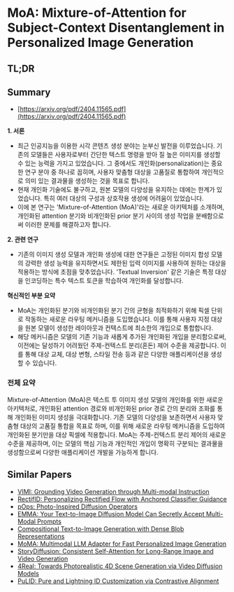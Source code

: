 # MoA: Mixture-of-Attention for Subject-Context Disentanglement in Personalized Image Generation
## TL;DR
## Summary
- [https://arxiv.org/pdf/2404.11565.pdf](https://arxiv.org/pdf/2404.11565.pdf)

**1. 서론**
- 최근 인공지능을 이용한 시각 콘텐츠 생성 분야는 눈부신 발전을 이루었습니다. 기존의 모델들은 사용자로부터 간단한 텍스트 명령을 받아 질 높은 이미지를 생성할 수 있는 능력을 가지고 있었습니다. 그 중에서도 개인화(personalization)는 중요한 연구 분야 중 하나로 꼽히며, 사용자 맞춤형 대상을 고품질로 통합하여 개인적으로 의미 있는 결과물을 생성하는 것을 목표로 합니다.
- 현재 개인화 기술에도 불구하고, 원본 모델의 다양성을 유지하는 데에는 한계가 있었습니다. 특히 여러 대상의 구성과 상호작용 생성에 어려움이 있었습니다.
- 이에 본 연구는 'Mixture-of-Attention (MoA)'라는 새로운 아키텍처를 소개하며, 개인화된 attention 분기와 비개인화된 prior 분기 사이의 생성 작업을 분배함으로써 이러한 문제를 해결하고자 합니다.

**2. 관련 연구**
- 기존의 이미지 생성 모델과 개인화 생성에 대한 연구들은 고정된 이미지 합성 모델의 강력한 생성 능력을 유지하면서도 제한된 입력 이미지를 사용하여 원하는 대상을 적용하는 방식에 초점을 맞추었습니다. 'Textual Inversion' 같은 기술은 특정 대상을 인코딩하는 특수 텍스트 토큰을 학습하여 개인화를 달성합니다.

**혁신적인 부분 요약**
- MoA는 개인화된 분기와 비개인화된 분기 간의 균형을 최적화하기 위해 픽셀 단위로 작동하는 새로운 라우팅 메커니즘을 도입했습니다. 이를 통해 사용자 지정 대상을 원본 모델이 생성한 레이아웃과 컨텍스트에 최소한의 개입으로 통합합니다.
- 해당 메커니즘은 모델의 기존 기능과 새롭게 추가된 개인화된 개입을 분리함으로써, 이전에는 달성하기 어려웠던 주제-컨텍스트 분리(혼돈) 제어 수준을 제공합니다. 이를 통해 대상 교체, 대상 변형, 스타일 전송 등과 같은 다양한 애플리케이션을 생성할 수 있습니다.

### 전체 요약

Mixture-of-Attention (MoA)은 텍스트 투 이미지 생성 모델의 개인화를 위한 새로운 아키텍처로, 개인화된 attention 경로와 비개인화된 prior 경로 간의 분리와 조화를 통해 개인화된 이미지 생성을 극대화합니다. 기존 모델의 다양성을 보존하면서 사용자 맞춤형 대상의 고품질 통합을 목표로 하며, 이를 위해 새로운 라우팅 메커니즘을 도입하여 개인화된 분기만을 대상 픽셀에 적용합니다. MoA는 주제-컨텍스트 분리 제어의 새로운 수준을 제공하며, 이는 모델의 핵심 기능과 개인적인 개입이 명확히 구분되는 결과물을 생성함으로써 다양한 애플리케이션 개발을 가능하게 합니다.

## Similar Papers
- [VIMI: Grounding Video Generation through Multi-modal Instruction](2407.06304.md)
- [RectifID: Personalizing Rectified Flow with Anchored Classifier Guidance](2405.14677.md)
- [pOps: Photo-Inspired Diffusion Operators](2406.01300.md)
- [EMMA: Your Text-to-Image Diffusion Model Can Secretly Accept Multi-Modal Prompts](2406.09162.md)
- [Compositional Text-to-Image Generation with Dense Blob Representations](2405.08246.md)
- [MoMA: Multimodal LLM Adapter for Fast Personalized Image Generation](2404.05674.md)
- [StoryDiffusion: Consistent Self-Attention for Long-Range Image and Video Generation](2405.01434.md)
- [4Real: Towards Photorealistic 4D Scene Generation via Video Diffusion Models](2406.07472.md)
- [PuLID: Pure and Lightning ID Customization via Contrastive Alignment](2404.16022.md)
